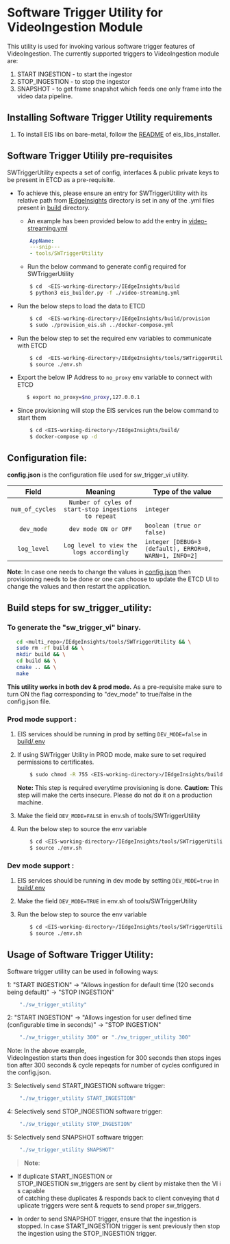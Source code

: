 # Software Trigger Utility for VideoIngestion Module

This utility is used for invoking various software trigger features of VideoIngestion. The currently supported triggers to VideoIngestion module are:
1. START INGESTION - to start the ingestor
2. STOP_INGESTION -  to stop the ingestor
3. SNAPSHOT - to get frame snapshot which feeds one only frame into the video data pipeline.

## Installing Software Trigger Utility requirements

1. To install EIS libs on bare-metal, follow the [README](../../common/README.md) of eis_libs_installer.

## Software Trigger Utilily pre-requisites

SWTriggerUtility expects a set of config, interfaces & public private keys to be present in ETCD as a pre-requisite.
* To achieve this, please ensure an entry for SWTriggerUtility with its relative path from [IEdgeInsights](../../) directory is set in any of the .yml files present in [build](../../build) directory.
    * An example has been provided below to add the entry in [video-streaming.yml](../../build/video-streaming.yml)
    ```yml
        AppName:
        ---snip---
        - tools/SWTriggerUtility
    ```

    * Run the below command to generate config required for SWTriggerUtility
    ```sh
        $ cd  <EIS-working-directory>/IEdgeInsights/build
        $ python3 eis_builder.py -f ./video-streaming.yml
    ```

* Run the below steps to load the data to ETCD

    ```sh
        $ cd  <EIS-working-directory>/IEdgeInsights/build/provision
        $ sudo ./provision_eis.sh ../docker-compose.yml
    ```
* Run the below step to set the required env variables to communicate with ETCD

  ```sh
      $ cd  <EIS-working-directory>/IEdgeInsights/tools/SWTriggerUtility
      $ source ./env.sh
  ```

* Export the below IP Address to `no_proxy` env variable to connect with ETCD

   ```sh
      $ export no_proxy=$no_proxy,127.0.0.1
   ```

* Since provisioning will stop the EIS services run the below command to start them

   ```sh
       $ cd <EIS-working-directory>/IEdgeInsights/build/
       $ docker-compose up -d
   ```

## Configuration file:

**config.json** is the configuration file used for sw_trigger_vi utility.

|       Field      | Meaning |                                       Type of the value                                    |
| :-------------:  | :-----: | ------------------------------------------------------------------------------------ |
| `num_of_cycles`  | `Number of cyles of start-stop ingestions to repeat`   | `integer`                           |
| `dev_mode`       | `dev mode ON or OFF`   | `boolean (true or false)`  |
| `log_level`      | `Log level to view the logs accordingly`   |  `integer [DEBUG=3 (default), ERROR=0, WARN=1, INFO=2]`  |

**Note**: In case one needs to change the values in [config.json](./config.json) then provisioning needs to be done or one can choose to update the ETCD UI to change the values and then restart the application.

## Build steps for sw_trigger_utility:

### To generate the "sw_trigger_vi"  binary.

```sh
   cd <multi_repo>/IEdgeInsights/tools/SWTriggerUtility && \
   sudo rm -rf build && \
   mkdir build && \
   cd build && \
   cmake .. && \
   make
```

**This utility works in both dev & prod mode.**  As a pre-requisite make sure to turn ON the flag corresponding to "dev_mode" to true/false in the config.json file.

### Prod mode support :

1. EIS services should be running in prod by setting `DEV_MODE=false` in [build/.env](../../build/.env)

2. If using SWTrigger Utility in PROD mode, make sure to set required permissions to certificates.

   ```sh
       $ sudo chmod -R 755 <EIS-working-directory>/IEdgeInsights/build/provision/Certificates
   ```
    **Note:** This step is required everytime provisioning is done.
    **Caution:** This step will make the certs insecure. Please do not do it on a production machine.


3. Make the field `DEV_MODE=FALSE` in env.sh of tools/SWTriggerUtility

4. Run the below step to source the env variable

    ```sh
        $ cd <EIS-working-directory>/IEdgeInsights/tools/SWTriggerUtility
        $ source ./env.sh
    ```

### Dev mode support :

1. EIS services should be running in dev mode by setting `DEV_MODE=true` in [build/.env](../../build/.env)

2. Make the field `DEV_MODE=TRUE` in env.sh of tools/SWTriggerUtility

3. Run the below step to source the env variable

    ```sh
        $ cd <EIS-working-directory>/IEdgeInsights/tools/SWTriggerUtility
        $ source ./env.sh
    ```
## Usage of Software Trigger Utility:

Software trigger utility can be used in following ways:

1: "START INGESTION" -> "Allows ingestion for default time (120 seconds being default)" -> "STOP INGESTION"
```sh
    "./sw_trigger_utility"
```

2: "START INGESTION" -> "Allows ingestion for user defined time (configurable time in seconds)" -> "STOP INGESTION"
```sh
    "./sw_trigger_utility 300" or "./sw_trigger_utility 300"
```
Note: In the above example, VideoIngestion starts then does ingestion for 300 seconds then stops ingestion after 300 seconds & cycle repeqats for number of cycles configured in the config.json.


3: Selectively send START_INGESTION software trigger:
```sh
    "./sw_trigger_utility START_INGESTION"

```

4: Selectively send STOP_INGESTION software trigger:
```sh
    "./sw_trigger_utility STOP_INGESTION"

```

5: Selectively send SNAPSHOT software trigger:
```sh
    "./sw_trigger_utility SNAPSHOT"

```

> **Note**:  

* If duplicate START_INGESTION or STOP_INGESTION sw_triggers are sent by client by mistake then the VI is capable  of catching these duplicates & responds back to client conveying that duplicate triggers were sent & requets to send proper sw_triggers. 

* In order to send SNAPSHOT trigger, ensure that the ingestion is stopped. In case START_INGESTION trigger is sent previously then stop the ingestion using the STOP_INGESTION trigger.


